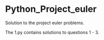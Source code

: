 # Python_Project_euler

Solution to the project euler problems.

The 1.py contains solutions to questions 1 - 3.
